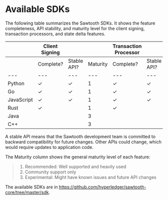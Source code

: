 # Available SDKs

The following table summarizes the Sawtooth SDKs. It shows the feature
completeness, API stability, and maturity level for the client signing,
transaction processors, and state delta features.

| |Client Signing |   |   |   Transaction Processor| | | State Delta  | | |
|---|---|---|---|---|---|---|---|---|---|
| | Complete? | Stable API? | Maturity | Complete? | Stable API? | Maturity | Complete? | Stable API? | Maturity |
|---|---|---|---|---|---|---|---|---|---|
| Python | ✓ | ✓ | 1 | ✓ | ✓ | 1 | ✓ | ✓ | 1 |
| Go | ✓ | ✓ | 1 | ✓ | ✓ | 1 | ✓ | ✓ | 1 |
| JavaScript | ✓ | ✓ | 1 | ✓ | ✓ | 2 | ✓ | ✓ | 2 |
| Rust | ✓ | | 1 | ✓ | | 1 | ✓ | | 1 |
| Java | | | 3 | | | 3 | | | 3 |
| C++ | | | 3 | | | 3 | | | 3 |


A stable API means that the Sawtooth development team is committed to
backward compatibility for future changes. Other APIs could change,
which would require updates to application code.

The Maturity column shows the general maturity level of each feature:

> 1.  Recommended: Well supported and heavily used
> 2.  Community support only
> 3.  Experimental: Might have known issues and future API changes

The available SDKs are in
<https://github.com/hyperledger/sawtooth-core/tree/master/sdk>.

<!--
  Licensed under Creative Commons Attribution 4.0 International License
  https://creativecommons.org/licenses/by/4.0/
-->
